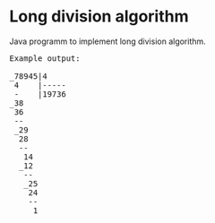 # Long division algorithm

Java programm to implement long division algorithm.
<pre>
Example output:

_78945|4
 4    |-----
 -    |19736
_38
 36
 --
 _29
  28
  --
   14
  _12
   --
   _25
    24
    --
     1
</pre>
